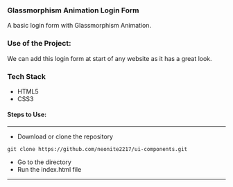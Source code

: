 ### Glassmorphism Animation Login Form 
A basic login form with Glassmorphism Animation.

### Use of the Project:
We can add this login form at start of any website as it has a great look.

### Tech Stack
* HTML5
* CSS3


#### Steps to Use:

---

- Download or clone the repository

```
git clone https://github.com/neonite2217/ui-components.git
```

- Go to the directory
- Run the index.html file


---
